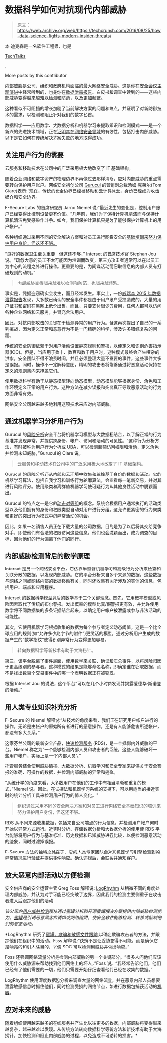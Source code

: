 # 数据科学如何对抗现代内部威胁

> 原文：<https://web.archive.org/web/https://techcrunch.com/2016/08/25/how-data-science-fights-modern-insider-threats/>

本·迪克森是一名软件工程师，也是

[TechTalks](https://web.archive.org/web/20230310181955/https://bdtechtalks.com/)

.

More posts by this contributor

[内部威胁](https://web.archive.org/web/20230310181955/https://bdtechtalks.com/2016/08/08/the-4-insider-threats-to-watch-out-for/)是公司、组织和政府机构面临的最大网络安全威胁。这是你在[安全会议主题演讲](https://web.archive.org/web/20230310181955/https://www.theguardian.com/technology/2016/aug/08/cyber-security-black-hat-defcon-hacking)中经常听到的，也是你在[数据泄露报告](https://web.archive.org/web/20230310181955/https://www.symantec.com/content/dam/symantec/docs/reports/istr-21-2016-en.pdf)、白皮书和调查中读到的——这些内部威胁变得越来越[难以检测和防范](https://web.archive.org/web/20230310181955/http://www.itproportal.com/2015/05/28/why-insider-threats-difficult-detect/)，以及[更加频繁](https://web.archive.org/web/20230310181955/http://www.darkreading.com/endpoint/latest-research-highlights-growing-insider-threat-in-cybersecurity-landscape/d/d-id/1320962)。

这种看似不可阻挡的增长加剧了当前解决方案的问题和缺点，并证明了对新防御技术的需求，以检测和阻止针对我们的数字匕首。

数据科学——应用数学、大数据分析和机器学习来提取知识和检测模式——是一个新兴的先进技术领域，正在[证明其在网络安全领域](https://web.archive.org/web/20230310181955/https://bdtechtalks.com/2016/07/13/how-predictive-analytics-fights-the-cyberthreats-of-the-future/)的有效性，包括打击内部威胁。以下是它如何在传统解决方案失败的地方取得成功。

## 关注用户行为的需要

云服务和移动技术在公司中的广泛采用极大地改变了 IT 基础架构。

随着企业网络和数字资产的物理边界不再像过去那样清晰，应对内部威胁的重点需要转向保护用户账户。网络安全初创公司 [Gurucul](https://web.archive.org/web/20230310181955/http://gurucul.com/) 的营销副总裁汤姆·克莱尔(Tom Clare)表示:“现在，传统的安全边界已经被移动和云计算抹去，身份已经成为攻击媒介和安全边界。

F-Secure Labs 的首席研究员 Jarno Niemel 说:“最近发生的变化是，控制用户账户已经变得比控制设备更有价值。“几年前，我们为了保持计算机清洁而与保持计算机清洁免受感染作斗争。如今，我们保护计算机只是为了能够保护计算机上的用户帐户。”

各种组织通过采用不同的安全解决方案和对员工进行网络安全的[基础培训来努力保护用户身份，但这还不够。](https://web.archive.org/web/20230310181955/https://bdtechtalks.com/2015/12/04/cyber-security-101-simple-measures-everyone-should-adopt/comment-page-1/)

“良好的数据卫生至关重要，但这还不够，” [Interset](https://web.archive.org/web/20230310181955/https://www.interset.com/) 的首席技术官 Stephan Jou 说。“疏忽大意的员工不太可能因为培训而改变，第三方攻击者通常可以在以员工为中心的流程之外进行操作。更重要的是，为间谍活动而窃取信息的内部人员有打破规则的动机。”

> 内部威胁变得越来越难以检测和防范，也越来越频繁。

事实是，凭据盗窃确实会发生，而且经常发生。事实上，一份[威瑞森 2015 年数据泄露报告](https://web.archive.org/web/20230310181955/http://www.computerworld.com/article/2910947/data-security/reading-between-the-lines-verizon-2015-data-breach-investigations-report.html)发现，大多数已确认的安全事件都是由于用户账户受损造成的。大量的用户证书和密码在黑网上低价出售，而且，只要支付很少的费用，任何人都可以访问各种企业网络和云服务，并冒充合法用户。

因此，对抗内部攻击的关键在于检测异常的用户行为。但这再次提出了自己的一系列挑战，因为定义正常和恶意行为不是一门精确的科学，涉及许多错综复杂的问题。

传统的安全防御依赖于对用户活动设置静态规则和警报，以便定义和识别危害指示器(IOC)。但是，当应用于数十、数百和数千用户时，这种模式最终会产生嘈杂的洪水，安全团队不得不浪费时间，并且必须整理大量不重要的事件，这些事件大多是误报。同时，操作不一定解释意图，精明的攻击者将能够通过将恶意活动保持在定义的规则集内来掩盖它们。

使用数据科学有助于从静态模型转向动态模型，动态模型能够根据身份、角色和工作环境定义正常的用户行为。这种方法在减少误报和突出真正导致恶意活动的行为方面非常有效。

网络安全公司越来越多地利用这项技术来应对内部威胁。

## 通过机器学习分析用户行为

Gurucul 的[风险分析](https://web.archive.org/web/20230310181955/http://gurucul.com/gurucul-risk-analytics)安全平台将机器学习模型与大数据相结合，以了解正常的行为基准并发现异常，并提供跨身份、帐户、访问和活动的可见性。“这种行为分析方法，有时被称为用户行为分析或 UBA，可以检测超额访问权限和活动，定义角色并检测未知威胁，”Gurucul 的 Clare 说。

> 云服务和移动技术在公司中的广泛采用极大地改变了 IT 基础架构。

Gurucul 的风险分析还从内部和云环境中收集和监控基于身份的数据和活动。它的机器学习算法，包括自我学习和训练行为轮廓算法，会查看每一笔新交易，并对其进行风险评分。使用聚类和离群值机器学习使可疑行为从其他良性活动中脱颖而出。

Gurucul 的特点之一是它的[动态对等组](https://web.archive.org/web/20230310181955/http://gurucul.com/blog/user-behavior-and-inside-threat-detection)的概念。系统会根据用户通常执行的活动类型以及他们拥有的身份和权限类型自动对用户进行分组。这允许更紧密的行为聚类和更好的突出行为模式中的异常活动的机会。

因此，如果一名销售人员正在下载大量的公司数据，目的是为了以后将其交给竞争对手，即使他们有合法的权限访问这些信息，他们也会脱颖而出，成为调查的目标，因为他们的行为偏离了他们的同行。

## 内部威胁检测背后的数学原理

Interset 是另一个网络安全平台，它依靠半监督机器学习和高级行为分析来检查和关联分散的数据，以发现内部威胁。它的平台分析来自多个来源的数据，这些数据与网络之间或网络内部的数据移动有关，同时还收集有关所涉及的实体的信息，包括用户、端点和应用程序。

Interset 的[数据科学模型](https://web.archive.org/web/20230310181955/http://go.interset.com/l/80502/2016-08-10/3x69bt/80502/76640/Interset_Verizon_DBR___Data_Science.pdf)背后的数学基于三个关键理念。首先，它用概率模型或风险因素取代了传统的布尔警报。发出概率的模型比真/假警报更有效，并允许使用数学将不同数据集的多条证据结合起来，以确定用户帐户被泄露或参与非法活动的可能性。

其次，它使用机器学习根据收集的数据为每个参与者定义动态阈值，这是一个比全球应用的规则(如“允许多少兆字节的附件”)更灵活的模型。通过分析用户生成的数据产生的“数学指纹”使得识别异常行为变得更加容易。

> 转向数据科学等新技术有助于大海捞针。

第三，该平台脱离了事件层面，使用数学来关联、确证和汇总事件，以将风险归因于更高级别的参与者。这种模式的结果是能够命名名称，即确定谁在窃取数据，而不是找出数百个交易事件中的哪一个表明数据正在被窃取。

根据 Interset Jou 的说法，这个平台“可以在几个小时内发现并揭露爱德华·斯诺登的活动。”

## 用人类专业知识补充分析

F-Secure 的 Niemel 解释说:“从技术的角度来看，我们正在研究用户帐户进行的操作，无论是由帐户的原始所有者进行的恶意操作，还是有人能够危害所述帐户，都没有多大关系。”

这家芬兰公司的最新安全产品，[快速检测服务](https://web.archive.org/web/20230310181955/https://www.f-secure.com/en/web/business_global/rapid-detection-service) (RDS)，是一个抵御内外威胁的平台。Niemel 称之为“一个能够检测内部人员和攻击者的系统，这些人能够破坏一些用户帐户，实际上是一个‘内部人员’。”

托管服务结合使用威胁情报、大数据分析、机器学习和安全专家来提供关于安全警报的准确、可操作的数据，并检测内部威胁的异常和迹象。

“从统计学的角度来看，大多数用户在他们的工作中有相当清晰和重复的模式，”Niemel 说。因此，在试探法和机器学习系统的支持下，可以用适当的接近实时的统计分析工具来检测用户行为的惊人变化。"

> 组织通过采用不同的安全解决方案和对员工进行网络安全基础知识的培训来努力保护用户身份，但这还不够。

RDS 从不同来源收集数据，包括来自公司端点的行为信息，并检测用户帐户何时开始以异常方式运行。近实时分析、存储数据分析和大数据分析的使用使 RDS 平台能够将用户行为与基准标准、历史数据和已知威胁进行比较，以便检测恶意活动的迹象，同时过滤掉误报。

F-Secure 方法的独特之处在于，它的人类专家团队会对其机器学习引擎检测到的异常情况进行验证并提供事件响应。确认违规后，会联系并通知客户。

## 放大恶意内部活动以方便检测

安全供应商的安全运营主管 Greg Foss 解释说: [LogRhythm](https://web.archive.org/web/20230310181955/https://www.crunchbase.com/organization/logrhythm#/entity) 从稍微不同的角度处理内部威胁，并认为对手可能已经突破了边界，因此我们的检测主要侧重于在攻击者进入后跟踪他们的活动

*该公司的[用户威胁检测](https://web.archive.org/web/20230310181955/https://logrhythm.com/solutions/security/user-behavior-analytics/)模块通过蜜罐分析和开源蜜罐解决方案提供内部威胁检测能力。[蜜罐](https://web.archive.org/web/20230310181955/https://www.sans.org/security-resources/idfaq/what-is-a-honeypot/1/9)是引诱恶意黑客的诱饵或网络陷阱，使安全软件能够检测、转移或抵制他们的邪恶活动。*

 *LogRhythm 研究了[蜜罐、欺骗和敏感文件跟踪](https://web.archive.org/web/20230310181955/http://www.crn.com/news/security/300077992/the-art-of-deception-new-class-of-security-startups-use-decoys-to-disrupt-a-hackers-movement.htm),以确定欺骗攻击者的方法，并跟踪他们在组织中的活动。Foss 解释说:“诀窍不是让妥协变得不可能，而是确保它是响亮的和引人注目的，以便 SOC 可以检测到威胁并做出响应。”

Foss 还强调网络流量分析是检测内部威胁的另一个关键部分。“很多人问他们应该使用什么威胁源来帮助找到他们网络上的坏人，”Foss 说。“我经常告诉他们，他们已经有了他们需要的一切，他们只需要开始仔细查看他们已经在收集的数据。”

LogRhythm 使用深度数据包分析来调查大量的网络流量，并在恶意内部人员想要泄露敏感信息时抓住他们，同时检测受损的网络节点，如进行数据包捕获活动的[机器](https://web.archive.org/web/20230310181955/https://logrhythm.com/blog/who-is-listening-in-on-your-network/)。

## 应对未来的威胁

随着组织使用越来越多的在线服务并产生比以往更多的数据，内部威胁将变得越来越复杂，越来越难以发现。从传统方法转向数据科学等新方法和新技术有助于大海捞针，加快检测和阻止内部威胁的过程，以免造成不可逆转的损害。*